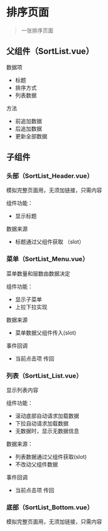 # 排序页面
> 一张排序页面

## 父组件（SortList.vue）

数据项

* 标题
* 排序方式
* 列表数据

方法

* 前追加数据
* 后追加数据
* 更新全部数据

## 子组件

### 头部（SortList_Header.vue）

模拟完整页面用，无须加链接，只需内容

组件功能：

* 显示标题

数据来源

* 标题通过父组件获取 （slot）

### 菜单（SortList_Menu.vue）

菜单数量和层数由数据决定

组件功能：

* 显示子菜单
* 上拉下拉实现

数据来源

* 菜单数据父组件传入(slot)

事件回调

* 当前点击项 传回

### 列表（SortList_List.vue）

显示列表内容

组件功能：

* 滚动底部自动请求加载数据
* 下拉自动请求加载数据
* 无数据时，显示无数据信息

数据来源：

* 列表数据通过父组件获取(slot)
* 不改动父组件数据

事件回调

* 当前点击项 传回

### 底部（SortList_Bottom.vue）

模拟完整页面用，无须加链接，只需内容



